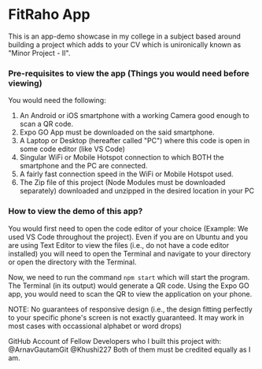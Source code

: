 # FitRaho App
This is an app-demo showcase in my college in a subject based around building a project which adds to your CV which is unironically known as "Minor Project - II".

### Pre-requisites to view the app (Things you would need before viewing)
You would need the following:
1. An Android or iOS smartphone with a working Camera good enough to scan a QR code.
2. Expo GO App must be downloaded on the said smartphone.
3. A Laptop or Desktop (hereafter called "PC") where this code is open in some code editor (like VS Code)
4. Singular WiFi or Mobile Hotspot connection to which BOTH the smartphone and the PC are connected.
5. A fairly fast connection speed in the WiFi or Mobile Hotspot used.
6. The Zip file of this project (Node Modules must be downloaded separately) downloaded and unzipped in the desired location in your PC

### How to view the demo of this app?
You would first need to open the code editor of your choice (Example: We used VS Code throughout the project).
Even if you are on Ubuntu and you are using Text Editor to view the files (i.e., do not have a code editor installed) you will need to open the Terminal and navigate to your directory or open the directory with the Terminal.

Now, we need to run the command `npm start` which will start the program.
The Terminal (in its output) would generate a QR code. Using the Expo GO app, you would need to scan the QR to view the application on your phone. 

NOTE:
No guarantees of responsive design (i.e., the design fitting perfectly to your specific phone's screen is not exactly guaranteed. It may work in most cases with occassional alphabet or word drops)

GitHub Account of Fellow Developers who I built this project with:
@ArnavGautamGit
@Khushi227
Both of them must be credited equally as I am.
